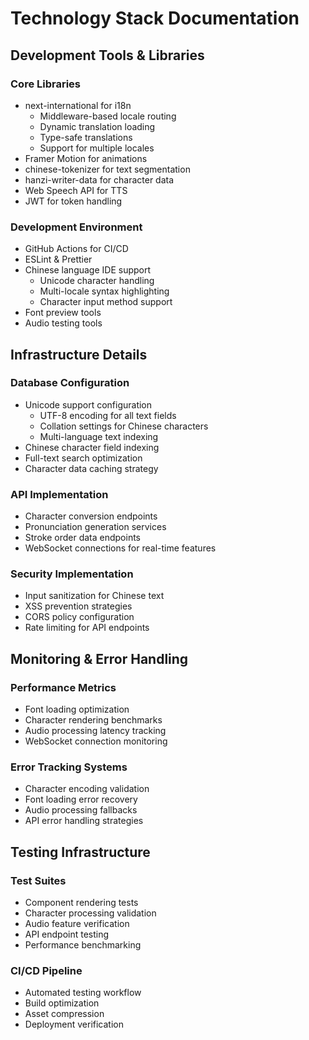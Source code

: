 # Technology Stack Documentation

## Development Tools & Libraries

### Core Libraries

- next-international for i18n
  - Middleware-based locale routing
  - Dynamic translation loading
  - Type-safe translations
  - Support for multiple locales
- Framer Motion for animations
- chinese-tokenizer for text segmentation
- hanzi-writer-data for character data
- Web Speech API for TTS
- JWT for token handling

### Development Environment

- GitHub Actions for CI/CD
- ESLint & Prettier
- Chinese language IDE support
  - Unicode character handling
  - Multi-locale syntax highlighting
  - Character input method support
- Font preview tools
- Audio testing tools

## Infrastructure Details

### Database Configuration

- Unicode support configuration
  - UTF-8 encoding for all text fields
  - Collation settings for Chinese characters
  - Multi-language text indexing
- Chinese character field indexing
- Full-text search optimization
- Character data caching strategy

### API Implementation

- Character conversion endpoints
- Pronunciation generation services
- Stroke order data endpoints
- WebSocket connections for real-time features

### Security Implementation

- Input sanitization for Chinese text
- XSS prevention strategies
- CORS policy configuration
- Rate limiting for API endpoints

## Monitoring & Error Handling

### Performance Metrics

- Font loading optimization
- Character rendering benchmarks
- Audio processing latency tracking
- WebSocket connection monitoring

### Error Tracking Systems

- Character encoding validation
- Font loading error recovery
- Audio processing fallbacks
- API error handling strategies

## Testing Infrastructure

### Test Suites

- Component rendering tests
- Character processing validation
- Audio feature verification
- API endpoint testing
- Performance benchmarking

### CI/CD Pipeline

- Automated testing workflow
- Build optimization
- Asset compression
- Deployment verification
